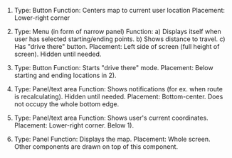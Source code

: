 1) Type: Button
   Function: Centers map to current user location
   Placement: Lower-right corner

2) Type: Menu (in form of narrow panel)
   Function:
        a) Displays itself when user has selected starting/ending points.
        b) Shows distance to travel.
        c) Has "drive there" button.
   Placement: Left side of screen (full height of screen). Hidden until needed.

3) Type: Button
   Function: Starts "drive there" mode.
   Placement: Below starting and ending locations in 2).


4) Type: Panel/text area
   Function: Shows notifications (for ex. when route is recalculating). Hidden until needed.
   Placement: Bottom-center. Does not occupy the whole bottom edge.

5) Type: Panel/text area
   Function: Shows user's current coordinates.
   Placement: Lower-right corner. Below 1).


6) Type: Panel
   Function: Displays the map.
   Placement: Whole screen. Other components are drawn on top of this component.






